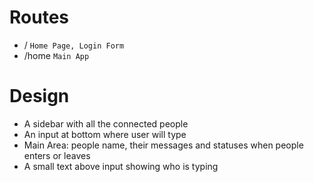 # Routes
- / `Home Page, Login Form`
- /home `Main App`

# Design
- A sidebar with all the connected people
- An input at bottom where user will type
- Main Area: people name, their messages and statuses when people enters or leaves
- A small text above input showing who is typing
